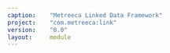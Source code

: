 ```yaml
---
caption:    "Metreeca Linked Data Framework"
project:    "com.metreeca:link"
version:    "0.0"
layout:     module
---
```

